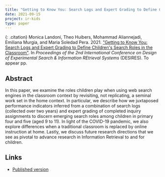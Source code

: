 ```yaml
---
title: "Getting to Know You: Search Logs and Expert Grading to Define Children's Search Roles in the Classroom"
date: 2021-09-15
project: ir-kids
type: paper
---
```


{: .citation}
Monica Landoni, Theo Huibers, Mohammad Aliannejadi, Emiliana Murgia, and Maria Soledad Pera. 2021. ["Getting to Know You: Search Logs and Expert Grading to Define Children's Search Roles in the Classroom"](#). In <cite>Proceedings of the 2nd International Conference on Design of Experimental Search & Information REtrieval Systems</cite> (DESIRES). To appear pp. 

## Abstract

 In this paper, we examine the roles children play when using web search engines in the classroom context by revisiting, not replicating, a seminal work set in the home context. In particular, we describe how we juxtaposed performance indicators inferred from a combination of search logs (collected over two years) and expert grading of completed inquiry assignments to discern emerging search roles among children in primary four and five (aged 9 to 11). In light of the COVID-19 pandemic, we also explore differences when a traditional classroom is replaced by online instruction at home. Lastly, we discuss future research directions that we see as pivotal to advance research in Information Retrieval to and for children. 

## Links

* [Published version](http://desires.dei.unipd.it/)
